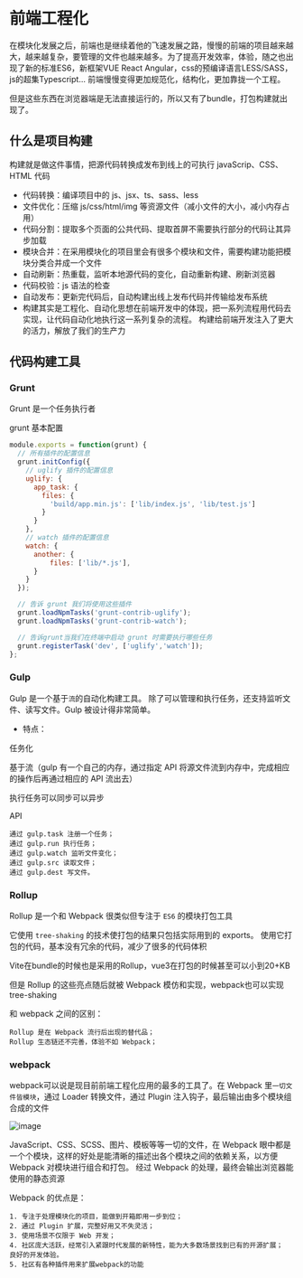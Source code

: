 # 前端工程化

在模块化发展之后，前端也是继续着他的飞速发展之路，慢慢的前端的项目越来越大，越来越复杂，要管理的文件也越来越多。为了提高开发效率，体验，随之也出现了新的标准ES6，新框架VUE React Angular，css的预编译语言LESS/SASS，js的超集Typescript... 前端慢慢变得更加规范化，结构化，更加靠拢一个工程。

但是这些东西在浏览器端是无法直接运行的，所以又有了bundle，打包构建就出现了。


## 什么是项目构建
构建就是做这件事情，把源代码转换成发布到线上的可执行 javaScrip、CSS、HTML 代码

- 代码转换：编译项目中的 js、jsx、ts、sass、less
- 文件优化：压缩 js/css/html/img 等资源文件（减小文件的大小，减小内存占用）
- 代码分割：提取多个页面的公共代码、提取首屏不需要执行部分的代码让其异步加载
- 模块合并：在采用模块化的项目里会有很多个模块和文件，需要构建功能把模块分类合并成一个文件
- 自动刷新：热重载，监听本地源代码的变化，自动重新构建、刷新浏览器
- 代码校验：js 语法的检查
- 自动发布：更新完代码后，自动构建出线上发布代码并传输给发布系统
- 构建其实是工程化、自动化思想在前端开发中的体现，把一系列流程用代码去实现，让代码自动化地执行这一系列复杂的流程。 构建给前端开发注入了更大的活力，解放了我们的生产力

## 代码构建工具

### Grunt

Grunt 是一个任务执行者

grunt 基本配置

```js
module.exports = function(grunt) {
  // 所有插件的配置信息
  grunt.initConfig({
    // uglify 插件的配置信息
    uglify: {
      app_task: {
        files: {
          'build/app.min.js': ['lib/index.js', 'lib/test.js']
        }
      }
    },
    // watch 插件的配置信息
    watch: {
      another: {
          files: ['lib/*.js'],
      }
    }
  });

  // 告诉 grunt 我们将使用这些插件
  grunt.loadNpmTasks('grunt-contrib-uglify');
  grunt.loadNpmTasks('grunt-contrib-watch');

  // 告诉grunt当我们在终端中启动 grunt 时需要执行哪些任务
  grunt.registerTask('dev', ['uglify','watch']);
};
```

### Gulp

Gulp 是一个基于`流`的自动化构建工具。 除了可以管理和执行任务，还支持监听文件、读写文件。Gulp 被设计得非常简单。

- 特点：

任务化

基于流（gulp 有一个自己的内存，通过指定 API 将源文件流到内存中，完成相应的操作后再通过相应的 API 流出去）

执行任务可以同步可以异步

API 

    通过 gulp.task 注册一个任务；
    通过 gulp.run 执行任务；
    通过 gulp.watch 监听文件变化；
    通过 gulp.src 读取文件；
    通过 gulp.dest 写文件。

### Rollup

Rollup 是一个和 Webpack 很类似但专注于 `ES6` 的模块打包工具

它使用 `tree-shaking` 的技术使打包的结果只包括实际用到的 exports。 使用它打包的代码，基本没有冗余的代码，减少了很多的代码体积

Vite在bundle的时候也是采用的Rollup，vue3在打包的时候甚至可以小到20+KB

但是 Rollup 的这些亮点随后就被 Webpack 模仿和实现，webpack也可以实现tree-shaking

和 webpack 之间的区别：

    Rollup 是在 Webpack 流行后出现的替代品；
    Rollup 生态链还不完善，体验不如 Webpack；

### webpack

webpack可以说是现目前前端工程化应用的最多的工具了。在 Webpack 里`一切文件皆模块`，通过 Loader 转换文件，通过 Plugin 注入钩子，最后输出由多个模块组合成的文件

![image](https://webpack-doc-20200329.now.sh/assets/img/build1.10d2db31.png)

JavaScript、CSS、SCSS、图片、模板等等一切的文件，在 Webpack 眼中都是一个个模块，这样的好处是能清晰的描述出各个模块之间的依赖关系，以方便 Webpack 对模块进行组合和打包。 经过 Webpack 的处理，最终会输出浏览器能使用的静态资源

Webpack 的优点是：

    1. 专注于处理模块化的项目，能做到开箱即用一步到位；
    2. 通过 Plugin 扩展，完整好用又不失灵活；
    3. 使用场景不仅限于 Web 开发；
    4. 社区庞大活跃，经常引入紧跟时代发展的新特性，能为大多数场景找到已有的开源扩展；
    良好的开发体验。
    5. 社区有各种插件用来扩展webpack的功能